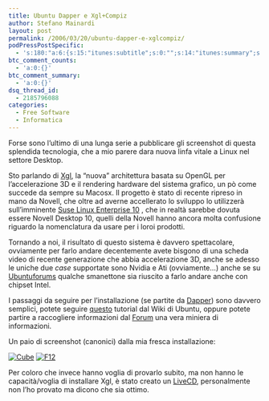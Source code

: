```yaml
---
title: Ubuntu Dapper e Xgl+Compiz
author: Stefano Mainardi
layout: post
permalink: /2006/03/20/ubuntu-dapper-e-xglcompiz/
podPressPostSpecific:
  - 's:180:"a:6:{s:15:"itunes:subtitle";s:0:"";s:14:"itunes:summary";s:0:"";s:15:"itunes:keywords";s:0:"";s:13:"itunes:author";s:0:"";s:15:"itunes:explicit";s:0:"";s:12:"itunes:block";s:0:"";}";'
btc_comment_counts:
  - 'a:0:{}'
btc_comment_summary:
  - 'a:0:{}'
dsq_thread_id:
  - 2185796088
categories:
  - Free Software
  - Informatica
---
```

<p>Forse sono l&#8217;ultimo di una lunga serie a pubblicare gli screenshot di questa splendida tecnologia, che a mio parere dara nuova linfa vitale a Linux nel settore Desktop.</p>
<p>Sto parlando di <a title="Xgl Novell" target="_blank" href="http://en.wikipedia.org/wiki/Xgl">Xgl</a>, la &#8220;nuova&#8221; architettura basata su OpenGL per l&#8217;accelerazione 3D e il rendering hardware del sistema grafico, un pò come succede da sempre su Macosx. Il progetto è stato di recente ripreso in mano da Novell, che oltre ad averne accellerato lo sviluppo lo utilizzerà sull&#8217;imminente <a title="SuseLinuxEnterprise10" target="_blank" href="http://www.suseitalia.org/modules/news/article.php?storyid=290">Suse Linux Enterprise 10</a> , che in realtà sarebbe dovuta essere Novell Desktop 10, quelli della Novell hanno ancora molta confusione riguardo la nomenclatura da usare per i loroi prodotti.</p>
<p>Tornando a noi, il risultato di questo sistema è davvero spettacolare, ovviamente per farlo andare decentemente avete bisgono di una scheda video di recente generazione che abbia accelerazione 3D, anche se adesso le uniche due <em>case </em>supportate sono Nvidia e Ati (ovviamente&#8230;) anche se su <a title="Ubuntu Forums" href="http://www.ubuntuforums.org">Ubuntuforums</a> qualche smanettone sia riuscito a farlo andare anche con chipset Intel.</p>
<p>I passaggi da seguire per l&#8217;installazione (se partite da <a title="Dapper Drake" href="https://wiki.ubuntu.com/DapperDrake">Dapper</a>) sono davvero semplici, potete seguire <a title="Tutorial XGL" target="_blank" href="https://wiki.ubuntu.com/XglHowto">questo</a> tutorial dal Wiki di Ubuntu, oppure potete partire a raccogliere informazioni dal <a title="UbuntuForums" target="_blank" href="http://www.ubuntuforums.org/search.php?searchid=4399258">Forum</a> una vera miniera di informazioni.</p>
<p>Un paio di screenshot (canonici) dalla mia fresca installazione:</p>
<p><a title="Cube" href="http://www.flickr.com/photos/67007484@N00/115315457/in/photostream/"><img title="Cube" alt="Cube" src="http://static.flickr.com/42/115315457_26fdf9b8db_m.jpg" /></a>   <a title="F12" href="http://www.flickr.com/photos/67007484@N00/115314998/in/photostream/"><img title="F12" alt="F12" src="http://static.flickr.com/52/115314998_bf47074a18_m.jpg" /></a></p>
<p>Per coloro che invece hanno voglia di provarlo subito, ma non hanno le capacità/voglia di installare Xgl, è stato creato un <a target="_blank" title="Kororaa" href="http://kororaa.org/static.php?page=static060318-181203">LiveCD</a>, personalmente non l&#8217;ho provato ma dicono che sia ottimo.</p>
